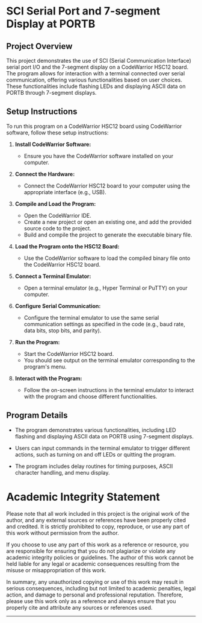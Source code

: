 # SCI Serial Port and 7-segment Display at PORTB

## Project Overview

This project demonstrates the use of SCI (Serial Communication Interface) serial port I/O and the 7-segment display on a CodeWarrior HSC12 board. The program allows for interaction with a terminal connected over serial communication, offering various functionalities based on user choices. These functionalities include flashing LEDs and displaying ASCII data on PORTB through 7-segment displays.

## Setup Instructions

To run this program on a CodeWarrior HSC12 board using CodeWarrior software, follow these setup instructions:

1. **Install CodeWarrior Software:**
   - Ensure you have the CodeWarrior software installed on your computer.

2. **Connect the Hardware:**
   - Connect the CodeWarrior HSC12 board to your computer using the appropriate interface (e.g., USB).

3. **Compile and Load the Program:**
   - Open the CodeWarrior IDE.
   - Create a new project or open an existing one, and add the provided source code to the project.
   - Build and compile the project to generate the executable binary file.

4. **Load the Program onto the HSC12 Board:**
   - Use the CodeWarrior software to load the compiled binary file onto the CodeWarrior HSC12 board.

5. **Connect a Terminal Emulator:**
   - Open a terminal emulator (e.g., Hyper Terminal or PuTTY) on your computer.

6. **Configure Serial Communication:**
   - Configure the terminal emulator to use the same serial communication settings as specified in the code (e.g., baud rate, data bits, stop bits, and parity).

7. **Run the Program:**
   - Start the CodeWarrior HSC12 board.
   - You should see output on the terminal emulator corresponding to the program's menu.

8. **Interact with the Program:**
   - Follow the on-screen instructions in the terminal emulator to interact with the program and choose different functionalities.

## Program Details

- The program demonstrates various functionalities, including LED flashing and displaying ASCII data on PORTB using 7-segment displays.

- Users can input commands in the terminal emulator to trigger different actions, such as turning on and off LEDs or quitting the program.

- The program includes delay routines for timing purposes, ASCII character handling, and menu display.

# Academic Integrity Statement

Please note that all work included in this project is the original work of the author, and any external sources or references have been properly cited and credited. It is strictly prohibited to copy, reproduce, or use any part of this work without permission from the author.

If you choose to use any part of this work as a reference or resource, you are responsible for ensuring that you do not plagiarize or violate any academic integrity policies or guidelines. The author of this work cannot be held liable for any legal or academic consequences resulting from the misuse or misappropriation of this work.

In summary, any unauthorized copying or use of this work may result in serious consequences, including but not limited to academic penalties, legal action, and damage to personal and professional reputation. Therefore, please use this work only as a reference and always ensure that you properly cite and attribute any sources or references used.

---
